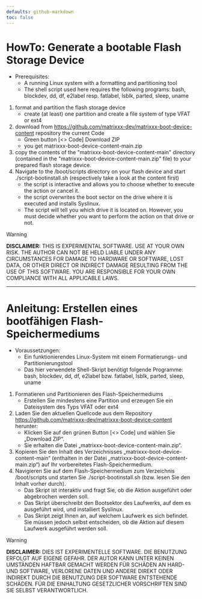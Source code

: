 ```yaml
---
defaults: github-markdown
toc: false
---
```

<!-- *********************************************************************** -->
# HowTo: Generate a bootable Flash Storage Device
- Prerequisites:
  - A running Linux system with a formatting and partitioning tool
  - The shell script used here requires the following programs:
    bash, blockdev, dd, df, e2label resp. fatlabel, lsblk, parted, sleep, uname
1. format and partition the flash storage device
    - create (at least) one partition and create a file system
      of type VFAT or ext4
2. download from <https://github.com/matrixxx-dev/matrixxx-boot-device-content>
   repository the current Code
    - Green button [<> Code] Download ZIP
    - you get matrixxx-boot-device-content-main.zip
3. copy the contents of the "matrixxx-boot-device-content-main" directory
   (contained in the "matrixxx-boot-device-content-main.zip" file) to your
   prepared flash storage device.
4. Navigate to the /boot/scripts directory on your flash device and start
   ./script-bootinstall.sh (respectively take a look at the content first)
    - the script is interactive and allows you to choose whether to execute the
      action or cancel it.
    - the script overwrites the boot sector on the drive where it is executed
      and installs Syslinux.
    - The script will tell you which drive it is located on. However, you must
      decide whether you want to perform the action on that drive or not.

> [!WARNING]
> **DISCLAIMER:** THIS IS EXPERIMENTAL SOFTWARE. USE AT YOUR OWN RISK. THE
> AUTHOR CAN NOT BE HELD LIABLE UNDER ANY CIRCUMSTANCES FOR DAMAGE TO HARDWARE
> OR SOFTWARE, LOST DATA, OR OTHER DIRECT OR INDIRECT DAMAGE RESULTING FROM THE
> USE OF THIS SOFTWARE.
> YOU ARE RESPONSIBLE FOR YOUR OWN COMPLIANCE WITH ALL APPLICABLE LAWS.


********************************************************************************
# Anleitung: Erstellen eines bootfähigen Flash-Speichermediums
- Voraussetzungen:
  - Ein funktionierendes Linux-System mit einem Formatierungs- und
    Partitionierungstool
  - Das hier verwendete Shell-Skript benötigt folgende Programme:
    bash, blockdev, dd, df, e2label bzw. fatlabel, lsblk, parted, sleep, uname
1. Formatieren und Partitionieren des Flash-Speichermediums
    - Erstellen Sie mindestens eine Partition und erzeugen Sie ein Dateisystem
      des Typs VFAT oder ext4
2. Laden Sie den aktuellen Quellcode aus dem Repository
   <https://github.com/matrixxx-dev/matrixxx-boot-device-content> herunter:
    - Klicken Sie auf den grünen Button [<> Code] und wählen Sie „Download ZIP“.
    - Sie erhalten die Datei „matrixxx-boot-device-content-main.zip“.
3. Kopieren Sie den Inhalt des Verzeichnisses „matrixxx-boot-device-content-main“
   (enthalten in der Datei „matrixxx-boot-device-content-main.zip“) auf Ihr
   vorbereitetes Flash-Speichermedium.
4. Navigieren Sie auf dem Flash-Speichermedium zum Verzeichnis /boot/scripts
   und starten Sie ./script-bootinstall.sh (bzw. lesen Sie den Inhalt vorher
   durch).
    - Das Skript ist interaktiv und fragt Sie, ob die Aktion ausgeführt oder
      abgebrochen werden soll.
    - Das Skript überschreibt den Bootsektor des Laufwerks, auf dem es
      ausgeführt wird, und installiert Syslinux.
    - Das Skript zeigt Ihnen an, auf welchem ​​Laufwerk es sich befindet.
      Sie müssen jedoch selbst entscheiden, ob die Aktion auf diesem Laufwerk
      ausgeführt werden soll.

> [!WARNING]
> **DISCLAIMER:** DIES IST EXPERIMENTELLE SOFTWARE. DIE BENUTZUNG ERFOLGT AUF
> EIGENE GEFAHR. DER AUTOR KANN UNTER KEINEN UMSTÄNDEN HAFTBAR GEMACHT
> WERDEN FÜR SCHÄDEN AN HARD- UND SOFTWARE, VERLORENE DATEN UND ANDERE DIREKT
> ODER INDIREKT DURCH DIE BENUTZUNG DER SOFTWARE ENTSTEHENDE SCHÄDEN.
> FÜR DIE EINHALTUNG GESETZLICHER VORSCHRIFTEN SIND SIE SELBST VERANTWORTLICH.

















